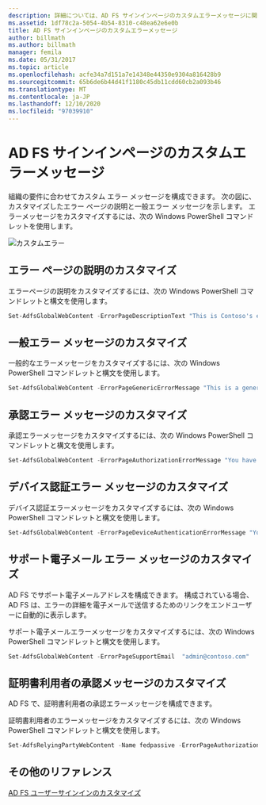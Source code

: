 ```yaml
---
description: 詳細については、AD FS サインインページのカスタムエラーメッセージに関するページを参照してください。
ms.assetid: 1df78c2a-5054-4b54-8310-c48ea62e6e0b
title: AD FS サインインページのカスタムエラーメッセージ
author: billmath
ms.author: billmath
manager: femila
ms.date: 05/31/2017
ms.topic: article
ms.openlocfilehash: acfe34a7d151a7e14348e44350e9304a816428b9
ms.sourcegitcommit: 65b6de6b44d41f1180c45db11cdd60cb2a093b46
ms.translationtype: MT
ms.contentlocale: ja-JP
ms.lasthandoff: 12/10/2020
ms.locfileid: "97039910"
---
```

# <a name="custom-error-messages-for-ad-fs-sign-in-page"></a>AD FS サインインページのカスタムエラーメッセージ

組織の要件に合わせてカスタム エラー メッセージを構成できます。 次の図に、カスタマイズしたエラー ページの説明と一般エラー メッセージを示します。 エラーメッセージをカスタマイズするには、次の Windows PowerShell コマンドレットを使用します。

![カスタムエラー](media/AD-FS-user-sign-in-customization/ADFS_Blue_Custom3.png)

## <a name="customize-the-error-page-description"></a>エラー ページの説明のカスタマイズ

エラーページの説明をカスタマイズするには、次の Windows PowerShell コマンドレットと構文を使用します。

```powershell
Set-AdfsGlobalWebContent -ErrorPageDescriptionText "This is Contoso's error page description"
```

## <a name="customize-a-generic-error-message"></a>一般エラー メッセージのカスタマイズ
一般的なエラーメッセージをカスタマイズするには、次の Windows PowerShell コマンドレットと構文を使用します。

```powershell
Set-AdfsGlobalWebContent -ErrorPageGenericErrorMessage "This is a generic error message.  Contact Contoso IT for assistance."
```

## <a name="customize-an-authorization-error-message"></a>承認エラー メッセージのカスタマイズ
承認エラーメッセージをカスタマイズするには、次の Windows PowerShell コマンドレットと構文を使用します。

```powershell
Set-AdfsGlobalWebContent -ErrorPageAuthorizationErrorMessage "You have received an Authorization error.  Contact Contoso IT for assistance."
```

## <a name="customize-a-device-authentication-error-message"></a>デバイス認証エラー メッセージのカスタマイズ
デバイス認証エラーメッセージをカスタマイズするには、次の Windows PowerShell コマンドレットと構文を使用します。

```powershell
Set-AdfsGlobalWebContent -ErrorPageDeviceAuthenticationErrorMessage "Your device is not authorized.  Contact Contoso IT for assistance."
```

## <a name="customize-a-support-email-error-message"></a>サポート電子メール エラー メッセージのカスタマイズ
AD FS でサポート電子メールアドレスを構成できます。 構成されている場合、AD FS は、エラーの詳細を電子メールで送信するためのリンクをエンドユーザーに自動的に表示します。

サポート電子メールエラーメッセージをカスタマイズするには、次の Windows PowerShell コマンドレットと構文を使用します。

```powershell
Set-AdfsGlobalWebContent -ErrorPageSupportEmail  "admin@contoso.com"
```

## <a name="customize-a-relying-party-authorization-message"></a>証明書利用者の承認メッセージのカスタマイズ
AD FS で、証明書利用者の承認エラーメッセージを構成できます。

証明書利用者のエラーメッセージをカスタマイズするには、次の Windows PowerShell コマンドレットと構文を使用します。

```powershell
Set-AdfsRelyingPartyWebContent -Name fedpassive -ErrorPageAuthorizationErrorMessage "<p> You need to be a member of Security Auditors to access this site. Click <A href='http://accessrequest/'>here</A> for more information.</p>"
```

## <a name="additional-references"></a>その他のリファレンス

[AD FS ユーザーサインインのカスタマイズ](AD-FS-user-sign-in-customization.md)
